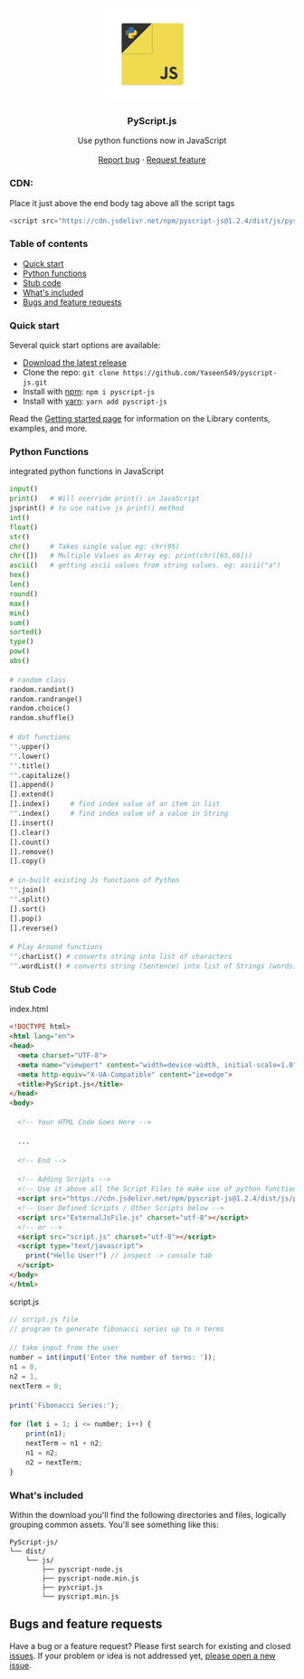 <p align="center">
  <a href="https://syberstar.netlify.com/">
    <img src="https://github.com/Yaseen549/pyscript-js/blob/main/imgs/logo.png" alt="PyScript.js logo" width="165" height="165">
  </a>
</p>

<h3 align="center">PyScript.js</h3>

<p align="center">
Use python functions now in JavaScript
  <br>
  <br>
  <a href="https://github.com/Yaseen549/pyscript-js/issues/new?assignees=-&labels=bug&template=bug_report.yml">Report bug</a>
  ·
  <a href="https://github.com/Yaseen549/PyScript-js/issues/new?assignees=&labels=feature&template=feature_request.yml">Request feature</a>
</p>

### CDN:
<p>Place it just above the end body tag above all the script tags</p>

```js
<script src="https://cdn.jsdelivr.net/npm/pyscript-js@1.2.4/dist/js/pyscript.min.js" charset="utf-8"></script>
```

### Table of contents
- [Quick start](#quick-start)
- [Python functions](#python-functions)
- [Stub code](#stub-code)
- [What's included](#whats-included)
- [Bugs and feature requests](#bugs-and-feature-requests)

### Quick start
Several quick start options are available:

- [Download the latest release](https://github.com/Yaseen549/pyscript-js/archive/refs/tags/v1.2.4.zip)
- Clone the repo: `git clone https://github.com/Yaseen549/pyscript-js.git`
- Install with [npm](https://www.npmjs.com/): `npm i pyscript-js`
- Install with [yarn](https://www.yarnpkg.com): `yarn add pyscript-js`

Read the [Getting started page](https://pyscript-js.syberstar.com/) for information on the Library contents, examples, and more.

### Python Functions
integrated python functions in JavaScript
```python
input()
print()   # Will override print() in JavaScript
jsprint() # to use native js print() method
int()
float()
str()
chr()     # Takes single value eg: chr(95)
chr([])   # Multiple Values as Array eg: print(chr([65,66]))
ascii()   # getting ascii values from string values. eg: ascii("a")
hex()
len()
round()
max()
min()
sum()
sorted()
type()
pow()
abs()

# random class
random.randint()
random.randrange()
random.choice()
random.shuffle()

# dot functions
"".upper()
"".lower()
"".title()
"".capitalize()
[].append()
[].extend()
[].index()     # find index value of an item in list
"".index()     # find index value of a value in String
[].insert()
[].clear()
[].count()
[].remove()
[].copy()

# in-built existing Js functions of Python
"".join()
"".split()
[].sort()
[].pop()
[].reverse()

# Play Around functions
"".charList() # converts string into list of characters
"".wordList() # converts string (Sentence) into list of Strings (words)
```

### Stub Code
index.html
```html
<!DOCTYPE html>
<html lang="en">
<head>
  <meta charset="UTF-8">
  <meta name="viewport" content="width=device-width, initial-scale=1.0">
  <meta http-equiv="X-UA-Compatible" content="ie=edge">
  <title>PyScript.js</title>
</head>
<body>

  <!-- Your HTML Code Goes Here -->

  ...

  <!-- End -->

  <!-- Adding Scripts -->
  <!-- Use it above all the Script Files to make use of python functions -->
  <script src="https://cdn.jsdelivr.net/npm/pyscript-js@1.2.4/dist/js/pyscript.min.js" charset="utf-8"></script>
  <!-- User Defined Scripts / Other Scripts below -->
  <script src="ExternalJsFile.js" charset="utf-8"></script>
  <!-- or -->
  <script src="script.js" charset="utf-8"></script>
  <script type="text/javascript">
    print("Hello User!") // inspect -> console tab
  </script>
</body>
</html>

```
script.js

```js
// script.js file
// program to generate fibonacci series up to n terms

// take input from the user
number = int(input('Enter the number of terms: '));
n1 = 0,
n2 = 1,
nextTerm = 0;

print('Fibonacci Series:');

for (let i = 1; i <= number; i++) {
    print(n1);
    nextTerm = n1 + n2;
    n1 = n2;
    n2 = nextTerm;
}
```

### What's included
Within the download you'll find the following directories and files, logically grouping common assets. You'll see something like this:

```
PyScript-js/
└── dist/
    └── js/
        ├── pyscript-node.js
        ├── pyscript-node.min.js
        ├── pyscript.js
        └── pyscript.min.js
```

## Bugs and feature requests

<!-- Have a bug or a feature request? Please first read the [issue guidelines](https://github.com/Yaseen549/pyscript-js/blob/main/.github/CONTRIBUTING.md) (in progress) and search for existing and closed issues. If your problem or idea is not addressed yet, [please open a new issue](https://github.com/Yaseen549/pyscript-js/issues/new). -->
Have a bug or a feature request? Please first search for existing and closed [issues](https://github.com/Yaseen549/pyscript-js/issues). If your problem or idea is not addressed yet, [please open a new issue](https://github.com/Yaseen549/pyscript-js/issues/new).